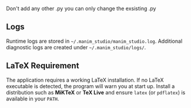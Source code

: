 Don't add any other .py you can only change the exsisting .py

## Logs
Runtime logs are stored in `~/.manim_studio/manim_studio.log`. Additional
diagnostic logs are created under `~/.manim_studio/logs/`.

## LaTeX Requirement
The application requires a working LaTeX installation. If no LaTeX executable
is detected, the program will warn you at start up. Install a distribution such
as **MiKTeX** or **TeX Live** and ensure `latex` (or `pdflatex`) is available in
your `PATH`.
